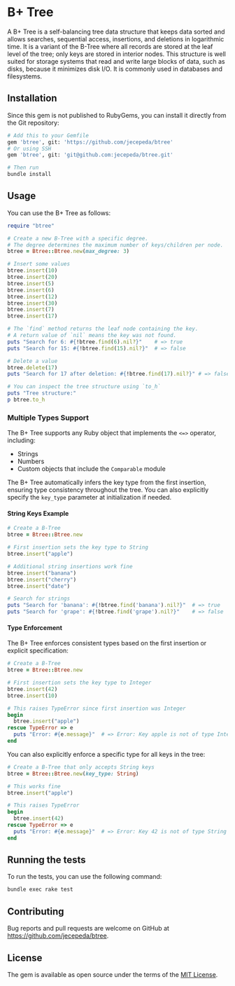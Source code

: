 # B+ Tree

A B+ Tree is a self-balancing tree data structure that keeps data sorted and allows searches, sequential access, insertions, and deletions in logarithmic time. It is a variant of the B-Tree where all records are stored at the leaf level of the tree; only keys are stored in interior nodes. This structure is well suited for storage systems that read and write large blocks of data, such as disks, because it minimizes disk I/O. It is commonly used in databases and filesystems.

## Installation

Since this gem is not published to RubyGems, you can install it directly from the Git repository:

```bash
# Add this to your Gemfile
gem 'btree', git: 'https://github.com/jecepeda/btree'
# Or using SSH
gem 'btree', git: 'git@github.com:jecepeda/btree.git'

# Then run
bundle install
```

## Usage

You can use the B+ Tree as follows:

```ruby
require "btree"

# Create a new B-Tree with a specific degree.
# The degree determines the maximum number of keys/children per node.
btree = Btree::Btree.new(max_degree: 3)

# Insert some values
btree.insert(10)
btree.insert(20)
btree.insert(5)
btree.insert(6)
btree.insert(12)
btree.insert(30)
btree.insert(7)
btree.insert(17)

# The `find` method returns the leaf node containing the key.
# A return value of `nil` means the key was not found.
puts "Search for 6: #{!btree.find(6).nil?}"    # => true
puts "Search for 15: #{!btree.find(15).nil?}"  # => false

# Delete a value
btree.delete(17)
puts "Search for 17 after deletion: #{!btree.find(17).nil?}" # => false

# You can inspect the tree structure using `to_h`
puts "Tree structure:"
p btree.to_h
```

### Multiple Types Support

The B+ Tree supports any Ruby object that implements the `<=>` operator, including:

- Strings
- Numbers
- Custom objects that include the `Comparable` module

The B+ Tree automatically infers the key type from the first insertion, ensuring type consistency throughout the tree. You can also explicitly specify the `key_type` parameter at initialization if needed.

#### String Keys Example

```ruby
# Create a B-Tree
btree = Btree::Btree.new

# First insertion sets the key type to String
btree.insert("apple")

# Additional string insertions work fine
btree.insert("banana")
btree.insert("cherry")
btree.insert("date")

# Search for strings
puts "Search for 'banana': #{!btree.find('banana').nil?}"  # => true
puts "Search for 'grape': #{!btree.find('grape').nil?}"    # => false
```

#### Type Enforcement

The B+ Tree enforces consistent types based on the first insertion or explicit specification:

```ruby
# Create a B-Tree
btree = Btree::Btree.new

# First insertion sets the key type to Integer
btree.insert(42)
btree.insert(10)

# This raises TypeError since first insertion was Integer
begin
  btree.insert("apple")
rescue TypeError => e
  puts "Error: #{e.message}"  # => Error: Key apple is not of type Integer
end
```

You can also explicitly enforce a specific type for all keys in the tree:

```ruby
# Create a B-Tree that only accepts String keys
btree = Btree::Btree.new(key_type: String)

# This works fine
btree.insert("apple")

# This raises TypeError
begin
  btree.insert(42)
rescue TypeError => e
  puts "Error: #{e.message}"  # => Error: Key 42 is not of type String
end
```

## Running the tests

To run the tests, you can use the following command:

```bash
bundle exec rake test
```

## Contributing

Bug reports and pull requests are welcome on GitHub at https://github.com/jecepeda/btree.

## License

The gem is available as open source under the terms of the [MIT License](https://opensource.org/licenses/MIT).

